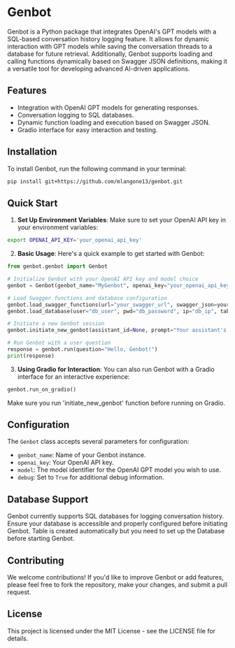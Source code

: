 

# Genbot

Genbot is a Python package that integrates OpenAI's GPT models with a SQL-based conversation history logging feature. It allows for dynamic interaction with GPT models while saving the conversation threads to a database for future retrieval. Additionally, Genbot supports loading and calling functions dynamically based on Swagger JSON definitions, making it a versatile tool for developing advanced AI-driven applications.

## Features

- Integration with OpenAI GPT models for generating responses.
- Conversation logging to SQL databases.
- Dynamic function loading and execution based on Swagger JSON.
- Gradio interface for easy interaction and testing.

## Installation

To install Genbot, run the following command in your terminal:

```bash
pip install git+https://github.com/mlangone13/genbot.git
```


## Quick Start

1. **Set Up Environment Variables**: Make sure to set your OpenAI API key in your environment variables:

```bash
export OPENAI_API_KEY='your_openai_api_key'
```

2. **Basic Usage**: Here's a quick example to get started with Genbot:

```python
from genbot.genbot import Genbot

# Initialize Genbot with your OpenAI API key and model choice
genbot = Genbot(genbot_name="MyGenbot", openai_key="your_openai_api_key", model="gpt-3.5-turbo-1106")

# Load Swagger functions and database configuration
genbot.load_swagger_functions(url="your_swagger_url", swagger_json=your_swagger_json)
genbot.load_database(user="db_user", pwd="db_password", ip="db_ip", table="db_table", db_type="db_type", client_encoding='optional_your_client_encoding')

# Initiate a new Genbot session
genbot.initiate_new_genbot(assistant_id=None, prompt="Your assistant's prompt", instructions="Your assistant's instructions")

# Run Genbot with a user question
response = genbot.run(question="Hello, Genbot!")
print(response)
```

3. **Using Gradio for Interaction**: You can also run Genbot with a Gradio interface for an interactive experience:

```python
genbot.run_on_gradio()
```

Make sure you run 'initiate_new_genbot' function before running on Gradio.

## Configuration

The `Genbot` class accepts several parameters for configuration:

- `genbot_name`: Name of your Genbot instance.
- `openai_key`: Your OpenAI API key.
- `model`: The model identifier for the OpenAI GPT model you wish to use.
- `debug`: Set to `True` for additional debug information.

## Database Support

Genbot currently supports SQL databases for logging conversation history. Ensure your database is accessible and properly configured before initiating Genbot. Table is created automatically but you need to set up the Database before starting Genbot.

## Contributing

We welcome contributions! If you'd like to improve Genbot or add features, please feel free to fork the repository, make your changes, and submit a pull request.

## License

This project is licensed under the MIT License - see the LICENSE file for details.
